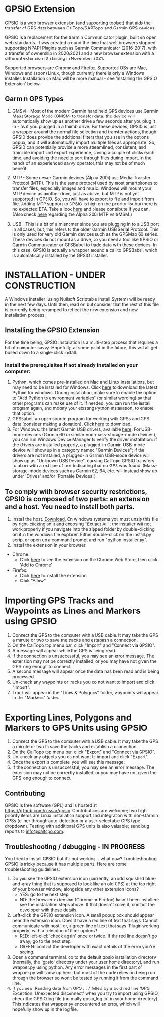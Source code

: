 # GPSIO Extension

GPSIO is a web browser extension (and supporting toolset) that aids the transfer of GPS data between CalTopo/SARTopo and Garmin GPS devices.

GPSIO is a replacement for the Garmin Communicator plugin, built on open web standards.  It was created around the time that web browsers stopped supporting NPAPI Plugins such as Garmin Communicator (2016-2017), with a transfer of ownership in 2020/2021 and a new browser extension with a different extension ID starting in November 2021.

Supported browsers are Chrome and Firefox. Supported OSs are Mac, Windows and (soon) Linux, though currently there is only a Windows installer.  Installation on Mac will be more manual - see 'Installing the GPSIO Extension' below.

## Garmin GPS Types
1. GMSM - Most of the modern Garmin handlheld GPS devices use Garmin Mass Storage Mode (GMSM) to transfer data: the device will automatically show up as another drive a few seconds after you plug it in - as if you plugged in a thumb drive.  For these devices, GPSIO is just a wrapper around the normal file selection and transfer actions, though GPSIO does provide the additional filters that you see in the options popup, and it will automatically import multiple files as appropriate.  So, GPSIO can potentially provide a more streamlined, consistent, and trainable import and export experience, saving a couple of clicks each time, and avoiding the need to sort through files during import.  In the hands of an experienced savvy operator, this may not be of much benefit.

2. MTP - Some newer Garmin devices (Alpha 200i) use Media Transfer Protocol (MTP).  This is the same protocol used by most smartphones to transfer files, especially images and music.  Windows will mount your MTP device as another drive, just as above, but MTP is not yet supported in GPSIO.  So, you will have to export to file and import from file.  Adding MTP support to GPSIO is high on the priority list but there is no expected ETA.  Take a look [here](https://github.com/ncssar/gpsio/issues/12) and please contribute if you can.  (Also check [here](https://github.com/ncssar/gpsio/issues/10#issuecomment-817205961) regarding the Alpha 200i MTP vs GMSM.)

3. USB - This is a bit of a misnomer since you are plugging in to a USB port in all cases, but, this refers to the older Garmin USB Serial Protocol.  This is only used for very old Garmin devices such as the GPSMap 60 series.  These devices do not mount as a drive, so you need a tool like GPSIO or Garmin Communicator or GPSBabel to trade data with these devices.  In this case, GPSIO is actually a wrapper around a call to GPSBabel, which is automatically installed by the GPSIO installer.


# INSTALLATION - UNDER CONSTRUCTION
A Windows installer (using Nullsoft Scriptable Install System) will be ready in the next few days.  Until then, read on but consider that the rest of this file is currently being revamped to reflect the new extension and new installation process.


## Installing the GPSIO Extension
For the time being, GPSIO installation is a multi-step process that requires a bit of computer savvy. Hopefully, at some point in the future, this will all get boiled down to a single-click install.

### Install the prerequisites if not already installed on your computer:
1. Python, which comes pre-installed on Mac and Linux installations, but may need to be installed for Windows. Click [here](https://www.python.org/downloads/) to download the latest Python for windows. During installation, make sure to enable the option to "Add Python to environment variables" (or similar wording) so that other programs can make use of it. If needed, you can run the install program again, and modify your existing Python installation, to enable that option.
2. GPSBabel, an open source program for working with GPSs and GPS data (consider making a donation). Click [here](http://www.gpsbabel.org/download.html) to download.
3. For Windows: the latest Garmin USB drivers, available [here](https://www8.garmin.com/support/download_details.jsp?id=591). For USB-mode devices (Garmin 60 or similar non-mass-storage-mode devices), you can run Windows Device Manager to verify the driver installation: if the drivers are installed properly, a plugged-in Garmin USB-mode device will show up in a category named "Garmin Devices"; if the drivers are not installed, a plugged-in Garmin USB-mode device will show up as "Unknown USB Device", causing CalTopo GPSIO transfers to abort with a red line of text indicating that no GPS was found. (Mass-storage-mode devices such as Garmin 62, 64, etc. will instead show up under 'Drives' and/or 'Portable Devices'.)

## To comply with browser security restrictions, GPSIO is composed of two parts: an extension and a host. You need to install both parts.
1. Install the host. [Download.](http://gpsio.caltopo.com/gpsio-installer.zip) On windows systems you must unzip this file by right-clicking on it and choosing "Extract All"; the installer will not work properly if you navigate into the zipped folder by double-clicking on it in the windows file explorer. Either double-click on the install.py script or open up a command prompt and run "python installer.py".
2. Install the extension in your browser.
- Chrome:
    - Click [here](https://chrome.google.com/webstore/detail/gpsio/cbpembjdolhcjepjgdkcflipfojbjall) to see the extension on the Chrome Web Store, then click 'Add to Chrome'
- Firefox:
    - Click [here](http://gpsio.caltopo.com/gpsio.xpi) to install the extension
    - Click "Allow"


# Importing GPS Tracks and Waypoints as Lines and Markers using GPSIO
1. Connect the GPS to the computer with a USB cable. It may take the GPS a minute or two to save the tracks and establish a connection.
2. On the CalTopo top menu bar, click "Import" and "Connect via GPSIO".
3. A message will appear while the GPS is being read.
4. If the connection is unsuccessful, you may see an error message. The extension may not be correctly installed, or you may have not given the GPS long enough to connect.
5. A second message will appear once the data has been read and is being processed.
6. Un-check any waypoints or tracks you do not want to import and click "Import".
6. Track will appear in the "Lines & Polygons" folder, waypoints will appear in the "Markers" folder.

# Exporting Lines, Polygons and Markers to GPS Units using GPSIO
1. Connect the GPS to the computer with a USB cable. It may take the GPS a minute or two to save the tracks and establish a connection.
2. On the CalTopo top menu bar, click "Export" and "Connect via GPSIO".
3. Un-check any objects you do not want to import and click "Export".
4. Once the export is complete, you will see this message:
5. If the connection is unsuccessful, you may see an error message. The extension may not be correctly installed, or you may have not given the GPS long enough to connect.


## Contributing
GPSIO is free software (GPL) and is hosted at https://github.com/ncssar/gpsio. Contributions are welcome; two high priority items are Linux installation support and integration with non-Garmin GPSs (either through auto-detection or a user-selectable GPS type dropdown). Testing with additional GPS units is also valuable; send bug reports to info@caltopo.com.

## Troubleshooting / debugging - IN PROGRESS
You tried to install GPSIO but it's not working... what now?  Troubleshooting GPSIO is tricky because it has multiple parts.  Here are some troubleshooting guidelines:
1. Do you see the GPSIO extension icon (currently, an odd squished blue-and-gray thing that is supposed to look like an old GPS) at the top right of your browser window, alongside any other extension icons?
    - YES: go to the next step
    - NO: the browser extension (Chrome or Firefox) hasn't been installed; see the installation steps above.  If that doesn't solve it, contact the developer with these details.
2. Left-click the GPSIO extension icon.  A small popup box should appear near the extension icon.  Does it have a red line of text that says 'Cannot communicate with host', or, a green line of text that says 'Plugin working properly' with a selection of filter options?
    - RED: left-click 'check again' once or twice.  If the red line doesn't go away, go to the next step.
    - GREEN: contact the developer with exact details of the error you're seeing.
3. Open a command terminal, go to the default gpsio installation directory (normally, the 'gpsio' directory under your user home directory), and run wrapper.py using python.  Any error messages in the first part of wrapper.py will show up here, but most of the code relies on being run through the browser so won't be tested by running it from the command line.
4. If you see 'Reading data from GPS . . .' folled by a bold red line 'GPS Exception: Unexpected disconnect' when you try to import using GPSIO, check the GPSIO log file (normally gpsio_log.txt in your home directory).  This indicates that wrapper.py encountered an error, which will hopefully show up in the log file.
